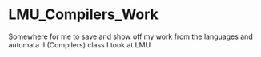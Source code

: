 # LMU_Compilers_Work
 Somewhere for me to save and show off my work from the languages and automata II (Compilers) class I took at LMU
